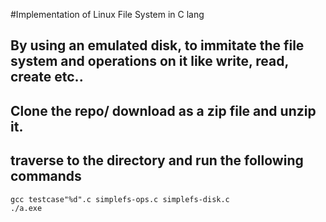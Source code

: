 #Implementation of Linux File System in C lang

## By using an emulated disk, to immitate the file system and operations on it like write, read, create etc..

## Clone the repo/ download as a zip file and unzip it.
## traverse to the directory and run the following commands
```
gcc testcase"%d".c simplefs-ops.c simplefs-disk.c
./a.exe
```
